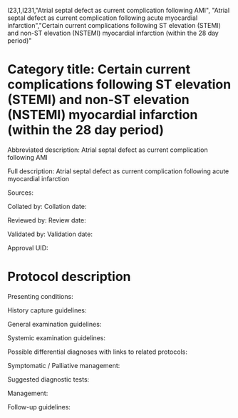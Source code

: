 I23,1,I231,"Atrial septal defect as current complication following AMI", "Atrial septal defect as current complication following acute myocardial infarction","Certain current complications following ST elevation (STEMI) and non-ST elevation (NSTEMI) myocardial infarction (within the 28 day period)"
# Category title: Certain current complications following ST elevation (STEMI) and non-ST elevation (NSTEMI) myocardial infarction (within the 28 day period)

Abbreviated description: Atrial septal defect as current complication following AMI

Full description: Atrial septal defect as current complication following acute myocardial infarction

Sources:

Collated by:
Collation date:

Reviewed by:
Review date:

Validated by:
Validation date:

Approval UID:

# Protocol description

Presenting conditions:

History capture guidelines:

General examination guidelines:

Systemic examination guidelines:

Possible differential diagnoses with links to related protocols:

Symptomatic / Palliative management:

Suggested diagnostic tests:

Management:

Follow-up guidelines:
